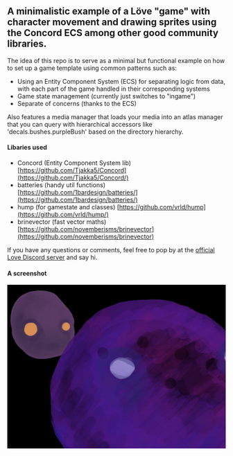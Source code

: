 ## A minimalistic example of a Löve "game" with character movement and drawing sprites using the Concord ECS among other good community libraries.

The idea of this repo is to serve as a minimal but functional example on how to set up a game template using common patterns such as:

- Using an Entity Component System (ECS) for separating logic from data, with each part of the game handled in their corresponding systems
- Game state management (currently just switches to "ingame")
- Separate of concerns (thanks to the ECS)

Also features a media manager that loads your media into an atlas manager that you can query with hierarchical accessors like 'decals.bushes.purpleBush' based on the directory hierarchy.

#### Libaries used
- Concord (Entity Component System lib) [https://github.com/Tjakka5/Concord](https://github.com/Tjakka5/Concord/)
- batteries (handy util functions) [https://github.com/1bardesign/batteries/](https://github.com/1bardesign/batteries/)
- hump (for gamestate and classes) [https://github.com/vrld/hump](https://github.com/vrld/hump/)
- brinevector (fast vector maths) [https://github.com/novemberisms/brinevector](https://github.com/novemberisms/brinevector)

If you have any questions or comments, feel free to pop by at the [official Love Discord server](https://discord.gg/rhUets9) and say hi.

#### A screenshot
![Screenshot](screenshot.jpg)